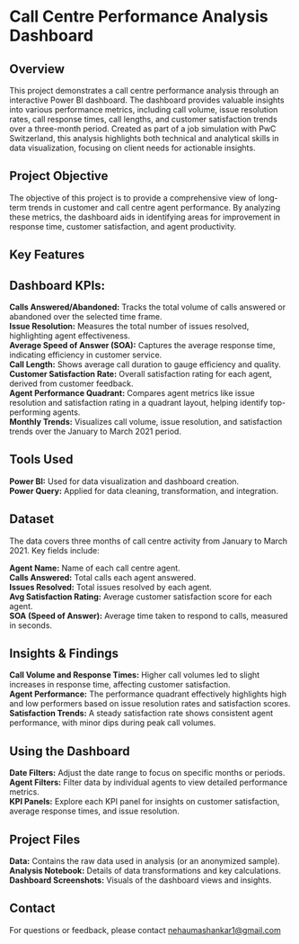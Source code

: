 # Call Centre Performance Analysis Dashboard

## Overview
This project demonstrates a call centre performance analysis through an interactive Power BI dashboard. The dashboard provides valuable insights into various performance metrics, including call volume, issue resolution rates, call response times, call lengths, and customer satisfaction trends over a three-month period. Created as part of a job simulation with PwC Switzerland, this analysis highlights both technical and analytical skills in data visualization, focusing on client needs for actionable insights.

## Project Objective
The objective of this project is to provide a comprehensive view of long-term trends in customer and call centre agent performance. By analyzing these metrics, the dashboard aids in identifying areas for improvement in response time, customer satisfaction, and agent productivity.

## Key Features
## Dashboard KPIs:
**Calls Answered/Abandoned:** Tracks the total volume of calls answered or abandoned over the selected time frame. <br/>
**Issue Resolution:** Measures the total number of issues resolved, highlighting agent effectiveness. <br/>
**Average Speed of Answer (SOA):** Captures the average response time, indicating efficiency in customer service. <br/>
**Call Length:** Shows average call duration to gauge efficiency and quality.<br/>
**Customer Satisfaction Rate:** Overall satisfaction rating for each agent, derived from customer feedback.<br/>
**Agent Performance Quadrant:** Compares agent metrics like issue resolution and satisfaction rating in a quadrant layout, helping identify top-performing agents.<br/>
**Monthly Trends:** Visualizes call volume, issue resolution, and satisfaction trends over the January to March 2021 period.<br/>

## Tools Used
**Power BI:** Used for data visualization and dashboard creation.<br/>
**Power Query:** Applied for data cleaning, transformation, and integration.<br/>

## Dataset
The data covers three months of call centre activity from January to March 2021. Key fields include:

**Agent Name:** Name of each call centre agent.<br/>
**Calls Answered:** Total calls each agent answered.<br/>
**Issues Resolved:** Total issues resolved by each agent.<br/>
**Avg Satisfaction Rating:** Average customer satisfaction score for each agent.<br/>
**SOA (Speed of Answer):** Average time taken to respond to calls, measured in seconds.<br/>

## Insights & Findings
**Call Volume and Response Times:** Higher call volumes led to slight increases in response time, affecting customer satisfaction.<br/>
**Agent Performance:** The performance quadrant effectively highlights high and low performers based on issue resolution rates and satisfaction scores.<br/>
**Satisfaction Trends:** A steady satisfaction rate shows consistent agent performance, with minor dips during peak call volumes.<br/>

## Using the Dashboard
**Date Filters:** Adjust the date range to focus on specific months or periods.<br/>
**Agent Filters:** Filter data by individual agents to view detailed performance metrics.<br/>
**KPI Panels:** Explore each KPI panel for insights on customer satisfaction, average response times, and issue resolution.<br/>

## Project Files
**Data:** Contains the raw data used in analysis (or an anonymized sample).<br/>
**Analysis Notebook:** Details of data transformations and key calculations.<br/>
**Dashboard Screenshots:** Visuals of the dashboard views and insights.<br/>

## Contact
For questions or feedback, please contact nehaumashankar1@gmail.com
